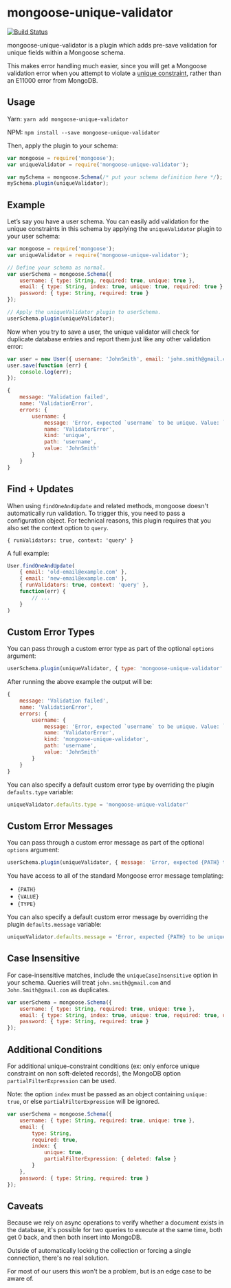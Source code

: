 mongoose-unique-validator
=========================

[![Build Status](https://travis-ci.org/blakehaswell/mongoose-unique-validator.svg)](https://travis-ci.org/blakehaswell/mongoose-unique-validator)

mongoose-unique-validator is a plugin which adds pre-save validation for unique fields within a Mongoose schema.

This makes error handling much easier, since you will get a Mongoose validation error when you attempt to violate a
[unique constraint](http://mongoosejs.com/docs/api.html#schematype_SchemaType-unique), rather than an E11000 error
from MongoDB.

Usage
-----

Yarn: `yarn add mongoose-unique-validator`

NPM: `npm install --save mongoose-unique-validator`

Then, apply the plugin to your schema:

```js
var mongoose = require('mongoose');
var uniqueValidator = require('mongoose-unique-validator');

var mySchema = mongoose.Schema(/* put your schema definition here */);
mySchema.plugin(uniqueValidator);
```

Example
-------

Let’s say you have a user schema. You can easily add validation for the unique constraints in this schema by applying
the `uniqueValidator` plugin to your user schema:

```js
var mongoose = require('mongoose');
var uniqueValidator = require('mongoose-unique-validator');

// Define your schema as normal.
var userSchema = mongoose.Schema({
    username: { type: String, required: true, unique: true },
    email: { type: String, index: true, unique: true, required: true },
    password: { type: String, required: true }
});

// Apply the uniqueValidator plugin to userSchema.
userSchema.plugin(uniqueValidator);
```

Now when you try to save a user, the unique validator will check for duplicate database entries and report them just
like any other validation error:

```js
var user = new User({ username: 'JohnSmith', email: 'john.smith@gmail.com', password: 'j0hnNYb0i' });
user.save(function (err) {
    console.log(err);
});
```

```js
{
    message: 'Validation failed',
    name: 'ValidationError',
    errors: {
        username: {
            message: 'Error, expected `username` to be unique. Value: `JohnSmith`',
            name: 'ValidatorError',
            kind: 'unique',
            path: 'username',
            value: 'JohnSmith'
        }
    }
}
```

Find + Updates
--------------

When using `findOneAndUpdate` and related methods, mongoose doesn't automatically run validation. To trigger this,
you need to pass a configuration object. For technical reasons, this plugin requires that you also set the context
option to `query`.

`{ runValidators: true, context: 'query' }`

A full example:

```js
User.findOneAndUpdate(
    { email: 'old-email@example.com' },
    { email: 'new-email@example.com' },
    { runValidators: true, context: 'query' },
    function(err) {
        // ...
    }
)
```

Custom Error Types
------------------

You can pass through a custom error type as part of the optional `options` argument:

```js
userSchema.plugin(uniqueValidator, { type: 'mongoose-unique-validator' });
```

After running the above example the output will be:

```js
{
    message: 'Validation failed',
    name: 'ValidationError',
    errors: {
        username: {
            message: 'Error, expected `username` to be unique. Value: `JohnSmith`',
            name: 'ValidatorError',
            kind: 'mongoose-unique-validator',
            path: 'username',
            value: 'JohnSmith'
        }
    }
}
```

You can also specify a default custom error type by overriding the plugin `defaults.type` variable:

```js
uniqueValidator.defaults.type = 'mongoose-unique-validator'
```

Custom Error Messages
---------------------

You can pass through a custom error message as part of the optional `options` argument:

```js
userSchema.plugin(uniqueValidator, { message: 'Error, expected {PATH} to be unique.' });
```

You have access to all of the standard Mongoose error message templating:

*   `{PATH}`
*   `{VALUE}`
*   `{TYPE}`

You can also specify a default custom error message by overriding the plugin `defaults.message` variable:

```js
uniqueValidator.defaults.message = 'Error, expected {PATH} to be unique.'
```


Case Insensitive
---------------------

For case-insensitive matches, include the `uniqueCaseInsensitive` option in your schema. Queries will treat `john.smith@gmail.com` and `John.Smith@gmail.com` as duplicates.

```js
var userSchema = mongoose.Schema({
    username: { type: String, required: true, unique: true },
    email: { type: String, index: true, unique: true, required: true, uniqueCaseInsensitive: true },
    password: { type: String, required: true }
});
```

Additional Conditions
---------------------

For additional unique-constraint conditions (ex: only enforce unique constraint on non soft-deleted records), the MongoDB option `partialFilterExpression` can be used.

Note: the option `index` must be passed as an object containing `unique: true`, or else `partialFilterExpression` will be ignored.

```js
var userSchema = mongoose.Schema({
    username: { type: String, required: true, unique: true },
    email: {
        type: String,
        required: true,
        index: {
            unique: true,
            partialFilterExpression: { deleted: false }
        } 
    },
    password: { type: String, required: true }
});
```

Caveats
-------

Because we rely on async operations to verify whether a document exists in the database, it's possible for two queries to execute at the same time, both get 0 back, and then both insert into MongoDB.

Outside of automatically locking the collection or forcing a single connection, there's no real solution.

For most of our users this won't be a problem, but is an edge case to be aware of.
